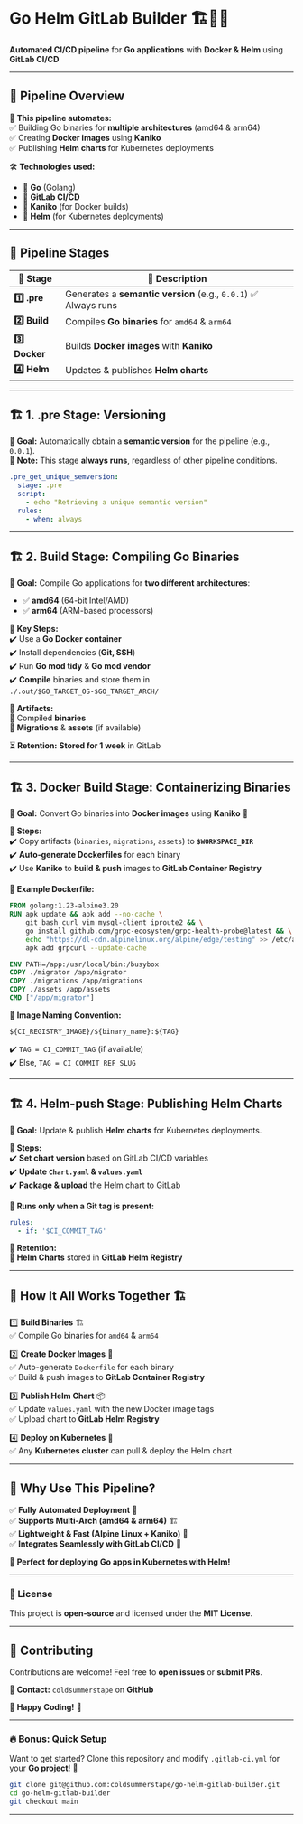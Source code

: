 # **Go Helm GitLab Builder** 🏗️🐳🚀  

**Automated CI/CD pipeline** for **Go applications** with **Docker & Helm** using **GitLab CI/CD**  

---

## 🌟 **Pipeline Overview**  

🚀 **This pipeline automates:**  
✅ Building Go binaries for **multiple architectures** (amd64 & arm64)  
✅ Creating **Docker images** using **Kaniko**  
✅ Publishing **Helm charts** for Kubernetes deployments  

🛠 **Technologies used:**  
- 🔹 **Go** (Golang)  
- 🔹 **GitLab CI/CD**  
- 🔹 **Kaniko** (for Docker builds)  
- 🔹 **Helm** (for Kubernetes deployments)  

---

## 🔄 **Pipeline Stages**  

| 🔢 Stage          | 🔧 Description |
|------------------|------------------------------|
| **1️⃣ .pre**    | Generates a **semantic version** (e.g., `0.0.1`) ✅ Always runs |
| **2️⃣ Build**   | Compiles **Go binaries** for `amd64` & `arm64` |
| **3️⃣ Docker**  | Builds **Docker images** with **Kaniko** |
| **4️⃣ Helm**    | Updates & publishes **Helm charts** |

---

## 🏗️ **1. .pre Stage: Versioning**  

📌 **Goal:** Automatically obtain a **semantic version** for the pipeline (e.g., `0.0.1`).  
📌 **Note:** This stage **always runs**, regardless of other pipeline conditions.  

```yaml
.pre_get_unique_semversion:
  stage: .pre
  script:
    - echo "Retrieving a unique semantic version"
  rules:
    - when: always
```

---

## 🏗️ **2. Build Stage: Compiling Go Binaries**  

📌 **Goal:** Compile Go applications for **two different architectures**:  
- ✅ **amd64** (64-bit Intel/AMD)  
- ✅ **arm64** (ARM-based processors)  

📌 **Key Steps:**  
✔️ Use a **Go Docker container**  
✔️ Install dependencies (**Git, SSH**)  
✔️ Run **Go mod tidy** & **Go mod vendor**  
✔️ **Compile** binaries and store them in `./.out/$GO_TARGET_OS-$GO_TARGET_ARCH/`  

📌 **Artifacts:**  
📁 Compiled **binaries**  
📁 **Migrations** & **assets** (if available)  

⏳ **Retention:** **Stored for 1 week** in GitLab  

---

## 🏗️ **3. Docker Build Stage: Containerizing Binaries**  

📌 **Goal:** Convert Go binaries into **Docker images** using **Kaniko** 🚀  

📌 **Steps:**  
✔️ Copy artifacts (`binaries`, `migrations`, `assets`) to **`$WORKSPACE_DIR`**  
✔️ **Auto-generate Dockerfiles** for each binary  
✔️ Use **Kaniko** to **build & push** images to **GitLab Container Registry**  

📌 **Example Dockerfile:**  
```dockerfile
FROM golang:1.23-alpine3.20
RUN apk update && apk add --no-cache \
    git bash curl vim mysql-client iproute2 && \
    go install github.com/grpc-ecosystem/grpc-health-probe@latest && \
    echo "https://dl-cdn.alpinelinux.org/alpine/edge/testing" >> /etc/apk/repositories && \
    apk add grpcurl --update-cache

ENV PATH=/app:/usr/local/bin:/busybox
COPY ./migrator /app/migrator
COPY ./migrations /app/migrations
COPY ./assets /app/assets
CMD ["/app/migrator"]
```

📌 **Image Naming Convention:**  
```
${CI_REGISTRY_IMAGE}/${binary_name}:${TAG}
```
✔️ `TAG = CI_COMMIT_TAG` (if available)  
✔️ Else, `TAG = CI_COMMIT_REF_SLUG`  

---

## 🏗️ **4. Helm-push Stage: Publishing Helm Charts**  

📌 **Goal:** Update & publish **Helm charts** for Kubernetes deployments.  

📌 **Steps:**  
✔️ **Set chart version** based on GitLab CI/CD variables  
✔️ **Update `Chart.yaml` & `values.yaml`**  
✔️ **Package & upload** the Helm chart to GitLab  

📌 **Runs only when a Git tag is present:**  
```yaml
rules:
  - if: '$CI_COMMIT_TAG'
```

📌 **Retention:**  
📁 **Helm Charts** stored in **GitLab Helm Registry**  

---

## 📌 **How It All Works Together** 🏗️  

1️⃣ **Build Binaries** 🏗️  
✅ Compile Go binaries for `amd64` & `arm64`  

2️⃣ **Create Docker Images** 🐳  
✅ Auto-generate `Dockerfile` for each binary  
✅ Build & push images to **GitLab Container Registry**  

3️⃣ **Publish Helm Chart** 📦  
✅ Update `values.yaml` with the new Docker image tags  
✅ Upload chart to **GitLab Helm Registry**  

4️⃣ **Deploy on Kubernetes** 🚀  
✅ Any **Kubernetes cluster** can pull & deploy the Helm chart  

---

## 🎯 **Why Use This Pipeline?**  

✅ **Fully Automated Deployment** 🔄  
✅ **Supports Multi-Arch (amd64 & arm64)** 🏗️  
✅ **Lightweight & Fast (Alpine Linux + Kaniko)** 🐳  
✅ **Integrates Seamlessly with GitLab CI/CD** 🎯  

🚀 **Perfect for deploying Go apps in Kubernetes with Helm!**  

---

### **📜 License**  
This project is **open-source** and licensed under the **MIT License**.  

---

## 🤝 **Contributing**  

Contributions are welcome! Feel free to **open issues** or **submit PRs**.  

📧 **Contact:** `coldsummerstape` on **GitHub**  

🚀 **Happy Coding!** 🚀  

---

### **🔥 Bonus: Quick Setup**
Want to get started? Clone this repository and modify `.gitlab-ci.yml` for your **Go project**! 🎯  

```sh
git clone git@github.com:coldsummerstape/go-helm-gitlab-builder.git
cd go-helm-gitlab-builder
git checkout main
```

---
